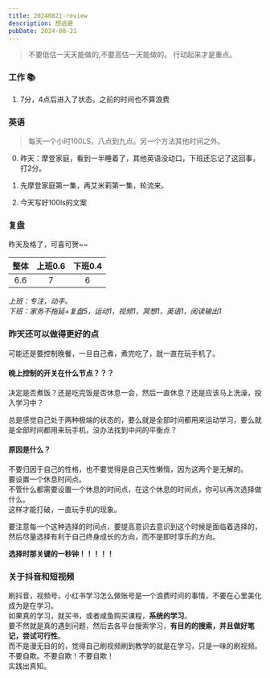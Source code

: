 ```yaml
---
title: 20240821-review
description: 想逃避
pubDate: 2024-08-21
---
```



>  不要低估一天天能做的,不要高估一天能做的。 行动起来才是重点。


### 工作 📚

1. 7分，4点后进入了状态，之前的时间也不算浪费


### 英语

>  每天一个小时100LS，八点到九点。另一个方法其他时间之外。

0. 昨天：摩登家庭，看到一半睡着了，其他英语没动口，下班还忘记了这回事，打2分。

1. 先摩登家庭第一集，再艾米莉第一集，轮流来。
2. 今天写好100ls的文案 


### 复盘

昨天及格了，可喜可贺~~

| 整体   | 上班0.6   | 下班0.4  |
| :---:  |:----:    | :---:    |
| 6.6    | 7        | 6        |

*上班：专注，动手。*  
*下班：家务不拖延+复盘5，运动1，视频1，冥想1，英语1，阅读输出1*  


### 昨天还可以做得更好的点

可能还是要控制晚餐，一旦自己煮，煮完吃了，就一直在玩手机了。  

#### 晚上控制的开关在什么节点？？？  
决定是否煮饭？还是吃完饭是否休息一会，然后一直休息？还是应该马上洗澡，投入学习中？

总是感觉自己处于两种极端的状态的，要么就是全部时间都用来运动学习，要么就是全部时间都用来玩手机，没办法找到中间的平衡点？

#### 原因是什么？  
不要归因于自己的性格，也不要觉得是自己天性懒惰，因为这两个是无解的。  
要设置一个休息时间点。  
不管什么都需要设置一个休息的时间点，在这个休息的时间点，你可以再次选择做什么。   
这样才能打破，一直玩手机的现象。 

要注意每一个这种选择的时间点，要提高意识去意识到这个时候是面临着选择的，然后尽量选择有利于自己终身成长的方向，而不是即时享乐的方向。

**选择时那关键的一秒钟！！！！！**


### 关于抖音和短视频

刷抖音，视频号，小红书学习怎么做账号是一个浪费时间的事情，不要在心里美化成为是在学习。  
如果真的学习，就买书，或者咸鱼购买课程，**系统的学习**。  
要不然就是真的遇到问题，然后去各平台搜索学习，**有目的的搜索，并且做好笔记，尝试可行性**。  
而不是漫无目的的，觉得自己刷视频刷到教学的就是在学习，只是一味的刷视频。  
不要自欺。不要自欺！不要自欺！  
实践出真知。


